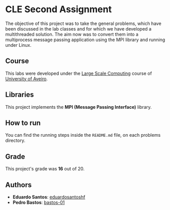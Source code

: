 # CLE Second Assignment

The objective of this project was to take the general problems, which have been discussed in the lab classes and for which we have developed a multithreaded solution. The aim now was to convert them into a multiprocess message passing application using the MPI library and running under Linux.

## Course
This labs were developed under the [Large Scale Computing](https://www.ua.pt/en/uc/13638) course of [University of Aveiro](https://www.ua.pt/).

## Libraries

This project implements the **MPI (Message Passing Interface)** library.

## How to run
You can find the running steps inside the `README.md` file, on each problems directory.

## Grade 
This project's grade was **16** out of 20.

## Authors
* **Eduardo Santos**: [eduardosantoshf](https://github.com/eduardosantoshf)
* **Pedro Bastos**: [bastos-01](https://github.com/bastos-01)
